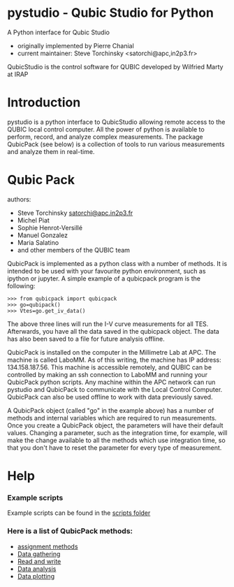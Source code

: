 # pystudio - Qubic Studio for Python

A Python interface for Qubic Studio
* originally implemented by Pierre Chanial
* current maintainer: Steve Torchinsky <satorchi@apc,in2p3.fr>

QubicStudio is the control software for QUBIC
developed by Wilfried Marty at IRAP


# Introduction

pystudio is a python interface to QubicStudio allowing remote access
to the QUBIC local control computer.  All the power of python is
available to perform, record, and analyze complex measurements.  The
package QubicPack (see below) is a collection of tools to run various
measurements and analyze them in real-time.

# Qubic Pack

authors: 
* Steve Torchinsky <satorchi@apc.in2p3.fr>
* Michel Piat
* Sophie Henrot-Versillé
* Manuel Gonzalez
* Maria Salatino
* and other members of the QUBIC team


QubicPack is implemented as a python class with a number of methods.
It is intended to be used with your favourite python environment, such
as ipython or jupyter.  A simple example of a qubicpack program is the
following:

    >>> from qubicpack import qubicpack
    >>> go=qubipack()
    >>> Vtes=go.get_iv_data()

The above three lines will run the I-V curve measurements for all TES.
Afterwards, you have all the data saved in the qubicpack object.  The
data has also been saved to a file for future analysis offline.  

QubicPack is installed on the computer in the Millimetre Lab at APC.
The machine is called LaboMM.  As of this writing, the machine has IP
address: 134.158.187.56.  This machine is accessible remotely, and
QUBIC can be controlled by making an ssh connection to LaboMM and
running your QubicPack python scripts.  Any machine within the APC
network can run pystudio and QubicPack to communicate with the Local
Control Computer.  QubicPack can also be used offline to work with
data previously saved.

A QubicPack object (called "go" in the example above) has a number of
methods and internal variables which are required to run measurements.
Once you create a QubicPack object, the parameters will have their
default values.  Changing a parameter, such as the integration time,
for example, will make the change available to all the methods which
use integration time, so that you don't have to reset the parameter
for every type of measurement.

# Help

### Example scripts
Example scripts can be found in the [scripts folder](https://github.com/satorchi/pystudio/tree/master/scripts)

### Here is a list of QubicPack methods:
* [assignment methods](assignment-methods)
* [Data gathering](acquisition-methods)
* [Read and write](readwrite)
* [Data analysis](plot-analysis)
* [Data plotting](plotting)
